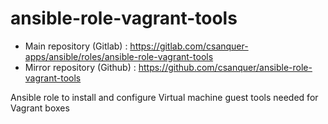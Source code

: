 ansible-role-vagrant-tools
==========================

* Main repository (Gitlab) : https://gitlab.com/csanquer-apps/ansible/roles/ansible-role-vagrant-tools
* Mirror repository (Github) : https://github.com/csanquer/ansible-role-vagrant-tools

Ansible role to install and configure Virtual machine guest tools needed for Vagrant boxes
